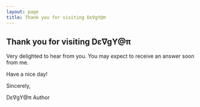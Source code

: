 ```yaml
---
layout: page
title: Thank you for visiting Dε∇gY@π
---
```

## Thank you for visiting Dε∇gY@π
Very delighted to hear from you. You may expect to receive an answer soon from me.

Have a nice day!

Sincerely,

Dε∇gY@π Author
